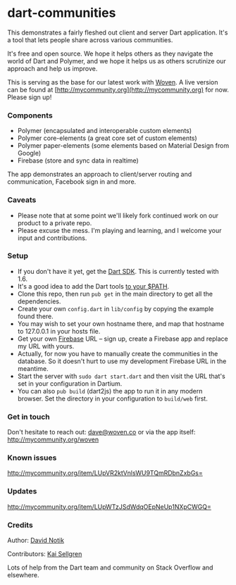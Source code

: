 dart-communities
==========

This demonstrates a fairly fleshed out client and server Dart application. It's a tool that lets people share across various communities.

It's free and open source. We hope it helps others as they navigate the world of Dart and Polymer, and we hope it helps us as others scrutinize our approach and help us improve.

This is serving as the base for our latest work with [Woven](http://woven.co). A live version can be found at [http://mycommunity.org](http://mycommunity.org) for now. Please sign up!

### Components

- Polymer (encapsulated and interoperable custom elements)
- Polymer core-elements (a great core set of custom elements)
- Polymer paper-elements (some elements based on Material Design from Google)
- Firebase (store and sync data in realtime)

The app demonstrates an approach to client/server routing and communication, Facebook sign in and more.

### Caveats
 
- Please note that at some point we'll likely fork continued work on our product to a private repo.
- Please excuse the mess. I'm playing and learning, and I welcome your input and contributions.

### Setup

- If you don't have it yet, get the [Dart SDK](https://www.dartlang.org/tools/download.html). This is currently tested with 1.6.
 - It's a good idea to add the Dart tools [to your $PATH](https://www.dartlang.org/tools/pub/installing.html).
- Clone this repo, then run `pub get` in the main directory to get all the dependencies.
- Create your own `config.dart` in `lib/config` by copying the example found there.
 - You may wish to set your own hostname there, and map that hostname to 127.0.0.1 in your hosts file.
- Get your own [Firebase](https://www.firebase.com/) URL – sign up, create a Firebase app and replace my URL with yours.
 - Actually, for now you have to manually create the communities in the database. So it doesn't hurt to use my development Firebase URL in the meantime.
- Start the server with `sudo dart start.dart` and then visit the URL that's set in your configuration in Dartium.
 - You can also `pub build` (dart2js) the app to run it in any modern browser. Set the directory in your configuration to `build/web` first.

### Get in touch

Don't hesitate to reach out: dave@woven.co or via the app itself: http://mycommunity.org/woven

### Known issues

http://mycommunity.org/item/LUpVR2ktVnlsWU9TQmRDbnZxbGs=

### Updates

http://mycommunity.org/item/LUpWTzJSdWdqOEpNeUp1NXpCWGQ=

### Credits

Author: [David Notik](http://github.com/davenotik)

Contributors: [Kai Sellgren](http://github.com/kaisellgren)

Lots of help from the Dart team and community on Stack Overflow and elsewhere.